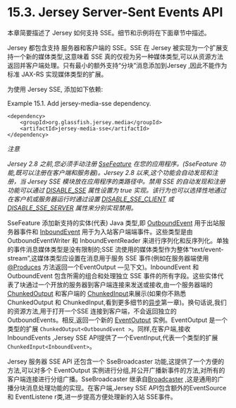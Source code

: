 15.3. Jersey Server-Sent Events API
====

本章简要描述了 Jersey 如何支持 SSE。细节和示例将在下面章节中描述。

Jersey 都包含支持 服务器和客户端的 SSE。SSE 在 Jersey 被实现为一个扩展支持一个新的媒体类型,这意味着 SSE 真的仅视为另一种媒体类型,可以从资源方法返回并客户端处理。只有最小的额外支持“分块”消息添加到Jersey ,因此不能作为标准 JAX-RS 实现媒体类型的扩展。

为使用 Jersey SSE, 添加如下依赖:

Example 15.1. Add jersey-media-sse dependency.

	<dependency>
	    <groupId>org.glassfish.jersey.media</groupId>
	    <artifactId>jersey-media-sse</artifactId>
	</dependency>

*注意*

*Jersey 2.8 之前,您必须手动注册 [SseFeature](https://jersey.java.net/apidocs/2.19/jersey/org/glassfish/jersey/media/sse/SseFeature.html) 在您的应用程序。(SseFeature 功能,既可以注册在客户端和服务器)。Jersey 2.8 以来,这个功能会自动发现和注册，当 Jersey SSE 模块放在应用程序的类路径中。禁用 SSE 的自动发现和注册功能可以通过 [DISABLE_SSE](https://jersey.java.net/apidocs/2.19/jersey/org/glassfish/jersey/media/sse/SseFeature.html#DISABLE_SSE) 属性设置为 true 实现。该行为也可以选择性地通过在客户机或服务器运行时通过设置 [DISABLE_SSE_CLIENT](https://jersey.java.net/apidocs/2.19/jersey/org/glassfish/jersey/media/sse/SseFeature.html#DISABLE_SSE_CLIENT) 或 [DISABLE_SSE_SERVER](https://jersey.java.net/apidocs/2.19/jersey/org/glassfish/jersey/media/sse/SseFeature.html#DISABLE_SSE_SERVER) 属性来分别实现禁用。*

SseFeature 添加新支持的实体(代表) Java 类型,即 [OutboundEvent](https://jersey.java.net/apidocs/2.19/jersey/org/glassfish/jersey/media/sse/OutboundEvent.html) 用于出站服务器事件和 [InboundEvent](https://jersey.java.net/apidocs/2.19/jersey/org/glassfish/jersey/media/sse/InboundEvent.html) 用于为入站客户端端事件。这些类型是由 OutboundEventWriter 和  InboundEventReader 来进行序列化和反序列化。单独的事件消息媒体类型是没有限制的;SSE 流使用的媒体类型作为整体“text/event-stream”,这媒体类型应设置在消息用于服务 SSE 事件(例如在服务器端使用 [@Produces](http://jax-rs-spec.java.net/nonav/2.0/apidocs/javax/ws/rs/Produces.html) 方法返回一个EventOutput —见下文)。InboundEvent 和 OutboundEvent 包含所需的组合和处理独立 SSE 事件的所有字段。这些实体代表了块通过一个开放的服务器到客户端连接来发送或接收,由一个服务器端的 [ChunkedOutput](https://jersey.java.net/apidocs/2.19/jersey/org/glassfish/jersey/server/ChunkedOutput.html) 和客户端的 [ChunkedInput](https://jersey.java.net/apidocs/2.19/jersey/org/glassfish/jersey/client/ChunkedInput.html)来展示(如果你不熟悉 ChunkedOutput 和 ChunkedInput,看到更多细节的[异步](https://jersey.java.net/documentation/latest/user-guide.html#async)第一章)。换句话说,我们的资源方法,用于打开一个SSE 连接到客户端，不会返回独立的 OutboundEvents。相反,返回一个新的 [EventOutput](https://jersey.java.net/apidocs/2.19/jersey/org/glassfish/jersey/media/sse/EventOutput.html) 实例。EventOutput 是一个类型的扩展 `ChunkedOutput<OutboundEvent >`。同样,在客户端,接收 InboundEvents ,Jersey SSE API提供了一个EventInput,代表一个类型的扩展 `ChunkedInput<InboundEvent>`。

Jersey 服务器 SSE API 还包含一个 SseBroadcaster 功能,这提供了一个方便的方法,可以对多个 EventOutput 实例进行分组,并公开广播新事件的方法,对所有的客户端连接进行分组广播。SseBroadcaster 继承自[Broadcaster](https://jersey.java.net/apidocs/2.19/jersey/org/glassfish/jersey/server/Broadcaster.html) ,这是通用的广播分块消息处理功能的实现。在客户端,Jersey SSE API包含额外的EventSource 和 EventListene r类,进一步提高方便处理新的入站 SSE事件。